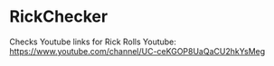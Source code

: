 # RickChecker
Checks Youtube links for Rick Rolls
Youtube: https://www.youtube.com/channel/UC-ceKGOP8UaQaCU2hkYsMeg
